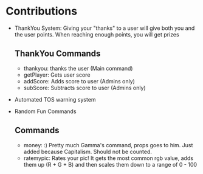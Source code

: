 # Contributions

- ThankYou System: Giving your "thanks" to a user will give both you and the user points. When reaching enough points, you will get prizes  

	## ThankYou Commands
	- thankyou: thanks the user (Main command)
	- getPlayer: Gets user score
	- addScore: Adds score to user (Admins only)
	- subScore: Subtracts score to user (Admins only)

- Automated TOS warning system

- Random Fun Commands  
	## Commands
	- money: :) Pretty much Gamma's command, props goes to him. Just added because Capitalism. Should not be counted.
	- ratemypic: Rates your pic! It gets the most common rgb value, adds them up (R + G + B) and then scales them down to a range of 0 - 100